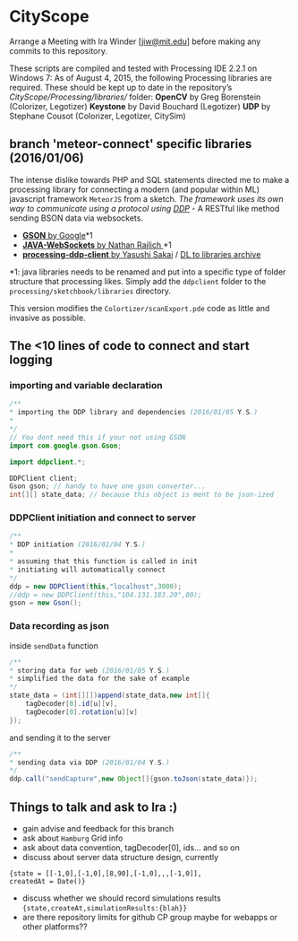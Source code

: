 # CityScope
Arrange a Meeting with Ira Winder [jiw@mit.edu] before making any commits to this repository.

These scripts are compiled and tested with Processing IDE 2.2.1 on Windows 7:
As of August 4, 2015, the following Processing libraries are required.  These should be kept up to date in the repository’s *CityScope/Processing/libraries/* folder:
	**OpenCV** by Greg Borenstein (Colorizer, Legotizer)
	**Keystone** by David Bouchard (Legotizer)
	**UDP** by Stephane Cousot (Colorizer, Legotizer, CitySim)

## branch 'meteor-connect' specific libraries (2016/01/06)
The intense dislike towards PHP and SQL statements directed me to make a processing library for connecting a modern (and popular within ML) javascript framework `MeteorJS` from a sketch. *The framework uses its own way to communicate using a protocol using [DDP](https://www.meteor.com/ddp)* - A RESTful like method sending BSON data via websockets.  

* [**GSON** by Google](https://github.com/google/gson)*1
* [**JAVA-WebSockets** by Nathan Rajlich ](https://github.com/TooTallNate/Java-WebSocket)*1
* [**processing-ddp-client** by Yasushi Sakai](https://github.com/yasushisakai/processing-ddp-client) /  [DL to libraries archive](https://github.com/yasushisakai/processing-ddp-client/releases/download/v0.0.2/ddpclient.zip)

*1: java libraries needs to be renamed and put into a specific type of folder structure that processing likes. Simply add the `ddpclient` folder to the `processing/sketchbook/libraries` directory.

This version modifies the `Colortizer/scanExport.pde` code as little and invasive as possible.

## The <10 lines of code to connect and start logging

### importing and variable declaration

```java
/**
* importing the DDP library and dependencies (2016/01/05 Y.S.)
*
*/
// You dont need this if your not using GSON
import com.google.gson.Gson;

import ddpclient.*;

DDPClient client;
Gson gson; // handy to have one gson converter...
int[][] state_data; // because this object is ment to be json-ized
```

### DDPClient initiation and connect to server
```java
/**
* DDP initiation (2016/01/04 Y.S.)
*
* assuming that this function is called in init
* initiating will automatically connect
*/
ddp = new DDPClient(this,"localhost",3000);
//ddp = new DDPClient(this,"104.131.183.20",80);
gson = new Gson();
```
### Data recording as json
inside `sendData` function

```java
/**
* storing data for web (2016/01/05 Y.S.)
* simplified the data for the sake of example
*/
state_data = (int[][])append(state_data,new int[]{
	tagDecoder[0].id[u][v],
	tagDecoder[0].rotation[u][v]
});
```
and sending it to the server
```java
/**
* sending data via DDP (2016/01/04 Y.S.)
*/
ddp.call("sendCapture",new Object[]{gson.toJson(state_data)});
```

## Things to talk and ask to Ira :)
* gain advise and feedback for this branch
* ask about `Hamburg` Grid info
* ask about data convention, tagDecoder[0], ids... and so on
* discuss about server data structure design, currently
```
{state = [[-1,0],[-1,0],[8,90],[-1,0],,,[-1,0]],
createdAt = Date()}
```
* discuss whether we should record simulations results
`{state,createAt,simulationResults:{blah}}`
* are there repository limits for github CP group maybe for webapps or other platforms??
